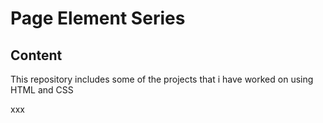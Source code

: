 # Page Element Series
## Content
This repository includes some of the projects that i have worked on using HTML and CSS

xxx
